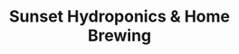 ---
title: "Sunset Hydroponics & Home Brewing"
url: /dewitt/sunset-hydroponics-und-home-brewing/
shop: Baumarkt
---